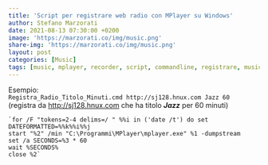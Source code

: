 ```yaml
---
title: 'Script per registrare web radio con MPlayer su Windows'
author: Stefano Marzorati
date: 2021-08-13 07:30:00 +0200
image: 'https://marzorati.co/img/music.png'
share-img: 'https://marzorati.co/img/music.png'
layout: post
categories: [Music]
tags: [music, mplayer, recorder, script, commandline, registrare, musica]
---
```

Esempio:  
`Registra_Radio_Titolo_Minuti.cmd http://sj128.hnux.com Jazz 60`  
(registra da http://sj128.hnux.com che ha titolo ***Jazz*** per 60 minuti)

~~~batch
`for /F "tokens=2-4 delims=/ " %%i in ('date /t') do set DATEFORMATTED=%%k%%i%%j   
start "%2" /min "C:\Programmi\MPlayer\mplayer.exe" %1 -dumpstream   
set /a SECONDS=%3 * 60   
wait %SECONDS%   
close %2`
~~~